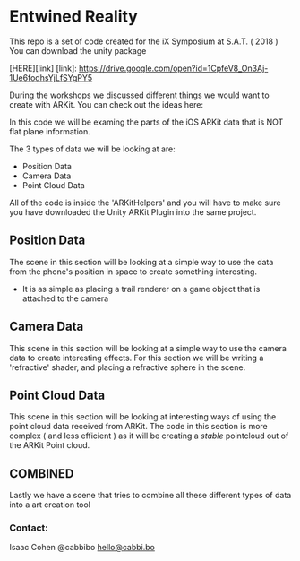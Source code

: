 # Entwined Reality
This repo is a set of code created for the iX Symposium at S.A.T. ( 2018 ) 
You can download the unity package 


[HERE][link]
[link]: <https://drive.google.com/open?id=1CpfeV8_On3Aj-1Ue6fodhsYjLfSYgPY5>

During the workshops we discussed different things we would want to create with ARKit. You can check out the ideas here:

[Workshop #1]:[ws1]
[ws1]:<https://docs.google.com/document/d/1qrQJtjJdXTnvDQdBl3MiH1clFtt2ucxguc-Oc9Jx8a8/edit?usp=sharing>

In this code we will be examing the parts of the iOS ARKit data that is NOT flat plane information.

The 3 types of data we will be looking at are:
- Position Data
- Camera Data
- Point Cloud Data


All of the code is inside the 'ARKitHelpers' and you will have to make sure you have downloaded the Unity ARKit Plugin into the same project.


## Position Data
The scene in this section will be looking at a simple way to use the data from the phone's position in space to create something interesting.
- It is as simple as placing a trail renderer on a game object that is attached to the camera

## Camera Data
This scene in this section will be looking at a simple way to use the camera data to create interesting effects. For this section we will be writing a 'refractive' shader, and placing a refractive sphere in the scene. 

## Point Cloud Data
This scene in this section will be looking at interesting ways of using the point cloud data received from ARKit. The code in this section is more complex ( and less efficient ) as it will be creating a *stable* pointcloud out of the ARKit Point cloud.


## COMBINED
Lastly we have a scene that tries to combine all these different types of data into a art creation tool

### Contact:
Isaac Cohen
@cabbibo
hello@cabbi.bo
